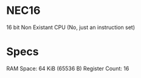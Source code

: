 # NEC16
16 bit Non Existant CPU (No, just an instruction set)

# Specs
RAM Space: 64 KiB (65536 B)
Register Count: 16
